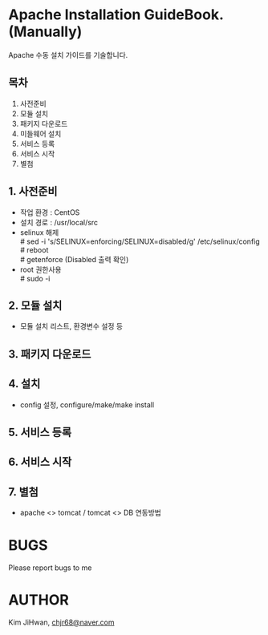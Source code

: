 # Apache Installation GuideBook. (Manually)
Apache 수동 설치 가이드를 기술합니다.


## 목차
1. 사전준비
2. 모듈 설치
3. 패키지 다운로드
4. 미들웨어 설치
5. 서비스 등록
6. 서비스 시작
7. 별첨

## 1. 사전준비
- 작업 환경 : CentOS
- 설치 경로 : /usr/local/src
- selinux 해제 <br>
\# sed -i 's/SELINUX=enforcing/SELINUX=disabled/g' /etc/selinux/config <br>
\# reboot <br>
\# getenforce (Disabled 출력 확인)
- root 권한사용 <br>
\# sudo -i
## 2. 모듈 설치
* 모듈 설치 리스트, 환경변수 설정 등
## 3. 패키지 다운로드
## 4. 설치
* config 설정, configure/make/make install
## 5. 서비스 등록
## 6. 서비스 시작
## 7. 별첨
* apache <> tomcat / tomcat <> DB 연동방법



# BUGS
Please report bugs to me

# AUTHOR

Kim JiHwan, <chjr68@naver.com>

